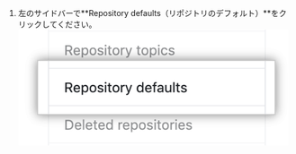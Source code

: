 1. 左のサイドバーで**Repository defaults（リポジトリのデフォルト）**をクリックしてください。 ![リポジトリのデフォルトタブ](/assets/images/help/organizations/repo-defaults-tab.png)
